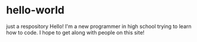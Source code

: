 # hello-world
just a respository
Hello! I'm a new programmer in high school trying to learn how to code. I hope to get along with people on this site!

